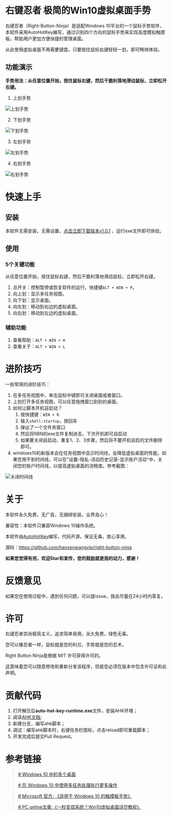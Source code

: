 # 右键忍者 极简的Win10虚拟桌面手势

右键忍者（Right-Button-Ninja）是适配Windows 10平台的一个鼠标手势软件，本软件采用AutoHotKey编写，通过识别四个方向的鼠标手势来实现高度模拟触摸板，帮助用户更加方便快捷的管理桌面。

从此使用虚拟桌面不再需要键盘，只要按住鼠标右键轻轻一划，即可畅快体验。


## 功能演示

**手势用法：从任意位置开始，按住鼠标右键，然后干脆利落地滑动鼠标，立即松开右键。**

1. 上划手势

![上划手势](./imgs/slide-up.gif)

2. 下划手势

![下划手势](./imgs/slide-down.gif)

3. 左划手势

![左划手势](./imgs/slide-left.gif)

4. 右划手势

![右划手势](./imgs/slide-right.gif)



# 快速上手

## 安装

本软件无需安装，无需设置，[点击立即下载版本v1.0.1](https://github.com/hansenwangvip/right-button-ninja/releases/download/v1.0.1/RBN.right-button-ninja@1.0.1.zip)
，运行exe文件即可体验。


## 使用

### 5个关键功能

从任意位置开始，按住鼠标右键，然后干脆利落地滑动鼠标，立即松开右键。

1. 总开关：控制暂停或恢复软件的运行，快捷键`ALT + WIN + P`。
2. 向上划：显示多任务视图。
3. 向下划：显示桌面。
4. 向左划：移动到右边的虚拟桌面。
5. 向右划：移动到左边的虚拟桌面。

### 辅助功能

1. 查看帮助：`ALT + WIN + H`
2. 查看关于：`ALT + WIN + L`


# 进阶技巧

一些常用的进阶技巧：

1. 在多任务视图中，单击鼠标中键即可关闭桌面或者窗口。
2. 上划打开多任务视图，可以任意拖拽窗口到别的桌面。
3. 如何让脚本开机自启动？
	1. 按快捷键：`WIN + R`
	2. 输入`shell:startup`，按回车
	3. 弹出了一个文件夹窗口
	4. 然后将RBN的exe文件复制进去，下次开机即可自启动
	5. 如果要关闭自启动，重复1、2、3步骤，然后将不要开机自启的文件删除即可。
4. windows10的新版本会在任务视图中显示时间线，会降低虚拟桌面的性能。如果您用不到时间线，可以在"设置-隐私-活动历史记录-显示账户活动"中，关闭您的账户时间线，以提高虚拟桌面的流畅度。参考截图：

![关闭时间线](./imgs/turn-off-timeline.png)

# 关于

本软件永久免费，无广告，无捆绑安装，业界良心！

兼容性：本软件只兼容Windows 10操作系统。

本软件由[AutoHotKey](http://ahkcn.sourceforge.net/docs/Tutorial.htm)编写，代码开源，保证无毒，放心享用。

源码：<https://github.com/hansenwangvip/right-button-ninja>

**如果您觉得有用，欢迎Star和宣传，您的鼓励就是我的动力，感谢！**

# 反馈意见

如果您在使用过程中，遇到任何问题，可以提issue，我会尽量在24小时内答复。

# 许可

右键忍者崇尚极简主义，追求简单易用，永久免费，绿色无毒。

您可以像忍者一样，鼠标就是您的利刃，手势就是您的忍术。

Right Button Ninja是根据 MIT 许可获得许可的。

这意味着您可以随意修改和重新分发该程序，但是您必须在版本中包含许可证和此声明。

# 贡献代码

1. 打开解压后**auto-hot-key-runtime.exe**文件，安装AHK环境；
2. 阅读[AHK文档](http://ahkcn.sourceforge.net/docs/Tutorial.htm);
3. 新建分支，编写ahk脚本；
4. 调试：编写ahk脚本时，右键任务栏图标，点击reload即可重载脚本；
5. 开发完成后提交Pull Request。


# 参考链接

> [# Windows 10 中的多个桌面](https://support.microsoft.com/zh-cn/help/4028538/windows-10-multiple-desktops)

> [# 在 Windows 10 中使用多任务处理执行更多操作](https://support.microsoft.com/zh-cn/help/4026282/windows-10-get-more-done-with-multitasking)

> [# Microsoft 官方: 《适用于 Windows 10 的触摸板手势》](https://support.microsoft.com/zh-cn/help/4027871/windows-10-touchpad-gestures)


> [# PC online文章:《一秒变双系统？Win10虚拟桌面详尽教程》](https://www.pconline.com.cn/win8/560/5608916_all.html)
